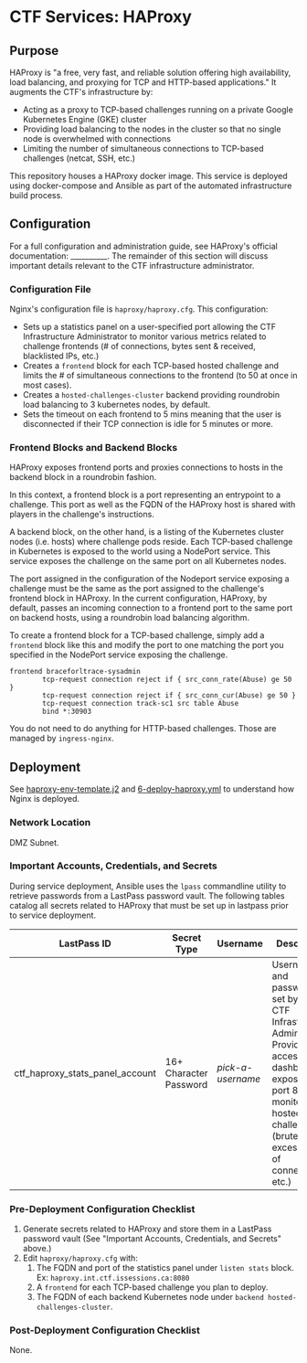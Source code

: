 # CTF Services: HAProxy

## Purpose

HAProxy is "a free, very fast, and reliable solution offering high availability, load balancing, and proxying for TCP and HTTP-based applications." It augments the CTF's infrastructure by:
- Acting as a proxy to TCP-based challenges running on a private Google Kubernetes Engine (GKE) cluster
- Providing load balancing to the nodes in the cluster so that no single node is overwhelmed with connections
- Limiting the number of simultaneous connections to TCP-based challenges (netcat, SSH, etc.) 

This repository houses a HAProxy docker image. This service is deployed using docker-compose and Ansible as part of the automated infrastructure build process. 


## Configuration

For a full configuration and administration guide, see HAProxy's official documentation: __________. The remainder of this section will discuss important details relevant to the CTF infrastructure administrator.

### Configuration File
Nginx's configuration file is `haproxy/haproxy.cfg`. This configuration:
- Sets up a statistics panel on a user-specified port allowing the CTF Infrastructure Administrator to monitor various metrics related to challenge frontends (# of connections, bytes sent & received, blacklisted IPs, etc.) 
- Creates a `frontend` block for each TCP-based hosted challenge and limits the # of simultaneous connections to the frontend (to 50 at once in most cases). 
- Creates a `hosted-challenges-cluster` backend providing roundrobin load balancing to 3 kubernetes nodes, by default.
- Sets the timeout on each frontend to 5 mins meaning that the user is disconnected if their TCP connection is idle for 5 minutes or more.

### Frontend Blocks and Backend Blocks
HAProxy exposes frontend ports and proxies connections to hosts in the backend block in a roundrobin fashion. 

In this context, a frontend block is a port representing an entrypoint to a challenge. This port as well as the FQDN of the HAProxy host is shared with players in the challenge's instructions. 

A backend block, on the other hand, is a listing of the Kubernetes cluster nodes (i.e. hosts) where challenge pods reside. Each TCP-based challenge in Kubernetes is exposed to the world using a NodePort service. This service exposes the challenge on the same port on all Kubernetes nodes.  

The port assigned in the configuration of the Nodeport service exposing a challenge must be the same as the port assigned to the challenge's frontend block in HAProxy. In the current configuration, HAProxy, by default, passes an incoming connection to a frontend port to the same port on backend hosts, using a roundrobin load balancing algorithm.

To create a frontend block for a TCP-based challenge, simply add a `frontend` block like this and modify the port to one matching the port you specified in the NodePort service exposing the challenge.
```
frontend braceforltrace-sysadmin
        tcp-request connection reject if { src_conn_rate(Abuse) ge 50 }
        tcp-request connection reject if { src_conn_cur(Abuse) ge 50 }
        tcp-request connection track-sc1 src table Abuse
        bind *:30903
```

You do not need to do anything for HTTP-based challenges. Those are managed by `ingress-nginx`.


## Deployment

See [haproxy-env-template.j2](../4-Service-Deployment-Stage/templates/haproxy-env-template.j2) and [6-deploy-haproxy.yml](../4-Service-Deployment-Stage/6-deploy-haproxy.yml) to understand how Nginx is deployed. 

### Network Location

DMZ Subnet.

### Important Accounts, Credentials, and Secrets

During service deployment, Ansible uses the `lpass` commandline utility to retrieve passwords from a LastPass password vault. The following tables catalog all secrets related to HAProxy that must be set up in lastpass prior to service deployment.

| LastPass ID                     | Secret Type              | Username            | Description                                                                                              | 
|---------------------------------|--------------------------|---------------------|----------------------------------------------------------------------------------------------------------|
| ctf_haproxy_stats_panel_account | 16+ Character Password                 | *pick-a-username*   | Username and password are set by the CTF Infrastructure Administrator. Provides access to a dashboard exposed on port 8080 for monitoring hosted challenges (bruteforcing, excessive # of connections, etc.) |                                                                                                         |

### Pre-Deployment Configuration Checklist
1. Generate secrets related to HAProxy and store them in a LastPass password vault (See "Important Accounts, Credentials, and Secrets" above.)
2. Edit `haproxy/haproxy.cfg` with:
    1. The FQDN and port of the statistics panel under `listen stats` block. Ex: `haproxy.int.ctf.issessions.ca:8080`
    2. A `frontend` for each TCP-based challenge you plan to deploy.
    3. The FQDN of each backend Kubernetes node under `backend hosted-challenges-cluster`.


### Post-Deployment Configuration Checklist
None.
